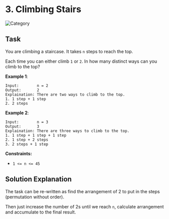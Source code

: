 # 3. Climbing Stairs
![Category](https://img.shields.io/badge/Difficulty-Easy-green)

## Task

You are climbing a staircase. It takes `n` steps to reach the top.

Each time you can either climb `1` or `2`. In how many distinct ways can you climb to the top?

**Example 1**:
```
Input:        n = 2
Output:       2
Explaination: There are two ways to climb to the top.
1. 1 step + 1 step
2. 2 steps
```

**Example 2**:
```
Input:        n = 3
Output:       3
Explaination: There are three ways to climb to the top.
1. 1 step + 1 step + 1 step
2. 1 step + 2 steps
3. 2 steps + 1 step
```

**Constraints:**
- `1 <= n <= 45`


## Solution Explanation
The task can be re-written as find the arrangement of 2 to put in the steps (permutation without order).

Then just increase the number of 2s until we reach `n`, calculate arrangement and accumulate to the final result.
